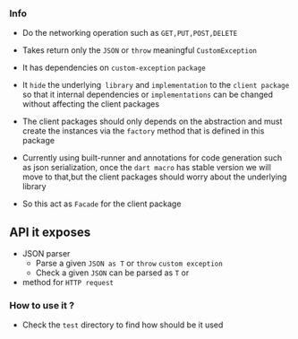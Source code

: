 
### Info

- Do the networking operation such as `GET,PUT,POST,DELETE`

- Takes return only the `JSON` or `throw` meaningful `CustomException`

- It has dependencies on `custom-exception` `package`

- It `hide` the underlying` library` and 
`implementation` to the `client package` so that it internal dependencies
or `implementations` can be changed without affecting the client packages

- The client packages should only depends on the abstraction and must create the instances via the `factory` method
that is defined in this package

- Currently using built-runner and annotations for code generation such as json serialization, once the `dart macro`
has stable version we will move to that,but the client packages should worry about the underlying library

- So this act as `Facade` for the client package

## API it exposes
- JSON parser
    - Parse a given `JSON as T` or `throw` `custom exception`
    - Check a given `JSON` can be parsed as `T` or 
- method for `HTTP request`

### How to use it ?
- Check the `test` directory to find how should be it used
